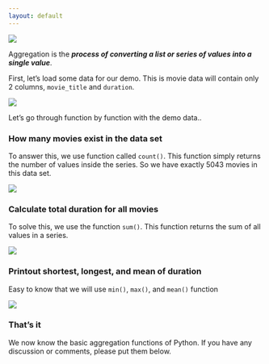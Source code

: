 ```yaml
---
layout: default
---
```



![](https://cdn-images-1.medium.com/max/1200/1*QI2iTWNPA1ZU-yRtCKm1Pw.jpeg)

Aggregation is the **_process of converting a list or series of values into a single value_**.

First, let’s load some data for our demo. This is movie data will contain only 2 columns, `movie_title` and `duration`.

![](https://cdn-images-1.medium.com/max/800/1*AFl_GiOAHaSwGMt-7cnAWQ.png)

Let’s go through function by function with the demo data..

### How many movies exist in the data set

To answer this, we use function called `count()`. This function simply returns the number of values inside the series. So we have exactly 5043 movies in this data set.

![](https://cdn-images-1.medium.com/max/800/1*hYZpA2CSd57opU9SdIZKzA.png)

### Calculate total duration for all movies

To solve this, we use the function `sum()`. This function returns the sum of all values in a series.

![](https://cdn-images-1.medium.com/max/800/1*5wEFZTIklbzgCxauYf2mIA.png)

### Printout shortest, longest, and mean of duration

Easy to know that we will use `min()`, `max()`, and `mean()` function

![](https://cdn-images-1.medium.com/max/800/1*UXl03YhbTBnMxlnKqcXP5w.png)

### That’s it

We now know the basic aggregation functions of Python. If you have any discussion or comments, please put them below.